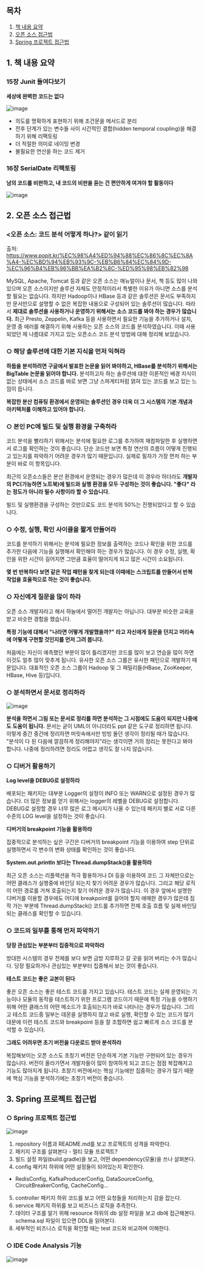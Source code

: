## 목차
1. [책 내용 요약](#1-책-내용-요약)
2. [오픈 소스 접근법](#2-오픈-소스-접근법)
3. [Spring 프로젝트 접근법](#3-Spring-프로젝트-접근법)

## 1. 책 내용 요약

### 15장 Junit 들여다보기

**세상에 완벽한 코드는 없다**

![image](https://user-images.githubusercontent.com/110509654/230765256-076b9ab1-b8ad-4675-ad78-6fd302286d1d.png)

* 의도를 명확하게 표현하기 위해 조건문을 메서드로 분리
* 전후 단계가 있는 변수들 사이 시간적인 결합(hidden temporal coupling)을 해결하기 위해 리팩토링
* 더 적절한 의미로 네이밍 변경
* 불필요한 연산을 하는 코드 제거

### 16장 SerialDate 리팩토링

**남의 코드를 비판하고, 내 코드의 비판을 듣는 건 편안하게 여겨야 할 활동이다**

![image](https://user-images.githubusercontent.com/110509654/230765343-d940cb60-cbe2-472d-a177-98d9e08a751d.png)

## 2. 오픈 소스 접근법

### <오픈 소스: 코드 분석 어떻게 하나?> 같이 읽기

출처: https://www.popit.kr/%EC%98%A4%ED%94%88%EC%86%8C%EC%8A%A4-%EC%BD%94%EB%93%9C-%EB%B6%84%EC%84%9D-%EC%96%B4%EB%96%BB%EA%B2%8C-%ED%95%98%EB%82%98

MySQL, Apache, Tomcat 등과 같은 오픈 소스는 매뉴얼이나 문서, 책 등도 많이 나와 있으며 오픈 소스이지만 솔루션 자체도 안정적이라서 특별한 이유가 아니면
소스를 분석할 필요는 없습니다. 하지만 Hadoop이나 HBase 등과 같은 솔루션은 문서도 부족하지만 문서만으로 설명할 수 없은 복잡한 내용으로 구성되어 있는 솔루션이
많습니다. 따라서 **제대로 솔루션을 사용하거나 운영하기 위해서는 소스 코드를 봐야 하는 경우가 많습니다.**
최근 Presto, Zeppelin, Kafka 등을 사용하면서 필요한 기능을 추가하거나 설치, 운영 중 에러를 해결하기 위해 사용하는 오픈 소스의 코드를 분석하였습니다.
이때 사용되었던 제 나름대로 가지고 있는 오픈소스 코드 분석 방법에 대해 정리해 보았습니다.

### ○ 해당 솔루션에 대한 기본 지식을 먼저 익혀라

**하둡을 분석하려면 구글에서 발표한 논문을 읽어 봐야하고, HBase를 분석하기 위해서는 BigTable 논문을 읽어야 합니다.**
분석하고자 하는 솔루션에 대한 이론적인 배경 지식이 없는 상태에서 소스 코드를 바로 보면 그냥 스파게티처럼 얽혀 있는 코드를 보고 있는 느낌이 듭니다.

**복잡한 분산 컴퓨팅 환경에서 운영되는 솔루션인 경우 더욱 더 그 시스템의 기본 개념과 아키텍처를 이해하고 있어야 합니다.**


### ○ 본인 PC에 빌드 및 실행 환경을 구축하라

코드 분석을 빨리하기 위해서는 분석에 필요한 로그를 추가하여 재컴파일한 후 실행하면서 로그를 확인하는 것이 좋습니다. 단순 코드만 보면 특정 연산의 흐름이 어떻게
진행되고 있는지를 파악하기 어려운 경우가 많기 때문입니다. 실제로 필자가 가장 먼저 하는 부분이 바로 이 항목입니다.

최근의 오픈소스들은 분산 환경에서 운영되는 경우가 많은데 이 경우라 하더라도 **개발자의 PC(가능하면 노트북)에 빌드와 실행 환경을 모두 구성하는 것이 좋습니다. "좋다"
라는 정도가 아니라 필수 사항이라 할 수 있습니다.**

빌드 및 실행환경을 구성하는 것만으로도 코드 분석의 50%는 진행되었다고 할 수 있습니다.

### ○ 수정, 실행, 확인 사이클을 짧게 만들어라

코드를 분석하기 위해서는 분석에 필요한 정보를 출력하는 코드나 확인을 위한 코드를 추가한 다음에 기능을 실행해서 확인해야 하는 경우가 많습니다.
이 경우 수정, 실행, 확인을 위한 시간이 길어지면 그만큼 효율이 떨어지게 되고 많은 시간이 소요됩니다.

**몇 번 반복하다 보면 같은 작업 패턴을 찾게 되는데 이때에는 스크립트를 만들어서 반복 작업을 효율적으로 하는 것이 좋습니다.**

### ○ 자신에게 질문을 많이 하라

오픈 소스 개발자라고 해서 하늘에서 떨어진 개발자는 아닙니다. 대부분 비슷한 교육을 받고 비슷한 경험을 했습니다.

**특정 기능에 대해서 "나라면 어떻게 개발했을까?" 라고 자신에게 질문을 던지고 머리속에 어떻게 구현할 것인지를 먼저 그려 봅니다.**

처음에는 자신이 예측했던 부분이 많이 틀리겠지만 코드를 많이 보고 연습을 많이 하면 이것도 얼추 많이 맞추게 됩니다. 유사한 오픈 소스 그룹은 유사한 패턴으로
개발하기 때문입니다. 대표적인 오픈 소스 그룹이 Hadoop 및 그 패밀리들(HBase, ZooKeeper, HBase, Hive 등)입니다.

### ○ 분석하면서 문서로 정리하라

![image](https://user-images.githubusercontent.com/110509654/230765716-e9f35107-0156-4ac7-88ab-fbfa556a860a.png)

**분석을 하면서 그림 또는 문서로 정리를 하면 분석하는 그 시점에도 도움이 되지만 나중에도 도움이 됩니다.**
문서는 굳이 UML이 아니더라도 ppt 같은 도구로 정리하면 됩니다. 이렇게 중간 중간에 정리하면 머릿속에서만 빙빙 돌던 생각이 정리될 때가 많습니다.
"분석이 다 된 다음에 깔끔하게 정리해야지"라는 생각이면 거의 정리는 못한다고 봐야 합니다. 나중에 정리하려면 정리도 어렵고 생각도 잘 나지 않습니다.

### ○ 디버거 활용하기

**Log level을 DEBUG로 설정하라**

배포되는 패키지는 대부분 Logger의 설정이 INFO 또는 WARN으로 설정된 경우가 많습니다. 더 많은 정보를 얻기 위해서는 logger의 레벨을 DEBUG로 설정합니다.
DEBUG로 설정할 경우 너무 많은 로그 메시지가 나올 수 있는데 패키지 별로 서로 다른 수준의 LOG level을 설정하는 것이 좋습니다.

**디버거의 breakpoint 기능을 활용하라**

집중적으로 분석하는 싶은 구간은 디버거의 breakpoint 기능을 이용하여 step 단위로 실행하면서 각 변수의 변화 상태를 확인하는 것이 좋습니다.

**System.out.println 보다는 Thread.dumpStack()을 활용하라**

최근 오픈 소스는 리플렉션을 적극 활용하거나 DI 등을 이용하여 코드 그 자체만으로는 어떤 클래스가 실행중에 바인딩 되는지 찾기 어려운 경우가 많습니다.
그리고 해당 로직이 어떤 경로를 거쳐 호출되는지 찾기 어려운 경우가 많습니다. 이 경우 앞에서 설명한 디버거를 이용할 경우에도 어디에 breakpoint를 걸어야 할지
애매한 경우가 많은데 짐작 가는 부분에 Thread.dumpStack() 코드를 추가하면 전체 호출 흐름 및 실제 바인딩 되는 클래스를 확인할 수 있습니다.


### ○ 코드의 일부를 통해 먼저 파악하기

**당장 관심있는 부분부터 집중적으로 파악하라**

방대한 시스템의 경우 전체를 보다 보면 금방 지루하고 갈 곳을 읽어 버리는 수가 많습니다. 당장 필요하거나 관심있는 부분부터 집중해서 보는 것이 좋습니다.

**테스트 코드는 좋은 교본이 된다**

좋은 오픈 소스는 좋은 테스트 코드를 가지고 있습니다. 테스트 코드는 실제 운영되는 기능이나 모듈의 동작을 테스트하기 위한 프로그램 코드이기 때문에 특정 기능을
수행하기 위해 어떤 클래스의 어떤 메소드가 호출되는지가 바로 나타나는 경우가 많습니다. 그리고 테스트 코드중 일부는 데몬을 실행하지 않고 바로 실행, 확인할 수
있는 코드가 많기 대문에 이런 테스트 코드와 breakpoint 등을 잘 조합하면 쉽고 빠르게 소스 코드를 분석할 수 있습니다.

**그래도 어려우면 초기 버전을 다운로드 받아 분석하라**

복잡해보이는 오픈 소스도 초창기 버전은 단순하게 기본 기능만 구현되어 있는 경우가 많습니다. 버전이 올라가면서 개발자들이 많이 참여하게 되고 코드는 점점 복잡해지고
기능도 많아지게 됩니다. 초창기 버전에서는 핵심 기능에만 집중하는 경우가 많기 때문에 핵심 기능을 분석하기에는 초창기 버전이 좋습니다.


## 3. Spring 프로젝트 접근법

### ○ Spring 프로젝트 접근법

![image](https://user-images.githubusercontent.com/110509654/230765961-d7d1a0a5-6e7e-41ae-8fcb-ae260732cd41.png)

1. repository 이름과 README.md를 보고 프로젝트의 성격을 파악한다.
2. 패키지 구조를 살펴본다 - 멀티 모듈 프로젝트?
3. 빌드 설정 파일(build.gradle)을 보고, 어떤 dependency(모듈)을 쓰나 살펴본다.
4. config 패키지 하위에 어떤 설정들이 되어있는지 확인한다. 
  * RedisConfig, KafkaProducerConfig, DataSourceConfig, CircuitBreakerConfig, CacheConfig...
5. controller 패키지 하위 코드를 보고 어떤 요청들을 처리하는지 감을 잡는다.
6. service 패키지 하위를 보고 비즈니스 로직을 추측한다.
7. 데이터 구조를 알기 위해 resource 하위의 db 설정 파일을 보고 db에 접근해본다. schema.sql 파일이 있으면 DDL을 읽어본다.
8. 세부적인 비즈니스 로직을 확인할 때는 test 코드와 비교하며 이해한다.


### ○ IDE Code Analysis 기능

![image](https://user-images.githubusercontent.com/110509654/230766052-c93a2edc-9ec7-45bb-b2fe-ddb5cb2c5eb2.png)



